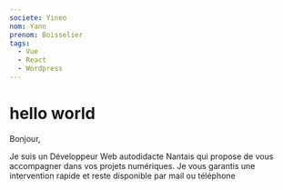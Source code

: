 ```yaml
---
societe: Yineo
nom: Yann
prenom: Boisselier
tags:
  - Vue
  - React
  - Wordpress
---
```


# hello world

Bonjour,

Je suis un Développeur Web autodidacte Nantais qui propose de vous accompagner dans vos projets numériques. Je vous garantis une intervention rapide et reste disponible par mail ou téléphone
